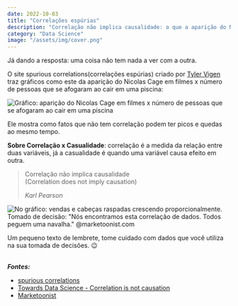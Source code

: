 ```yaml
---
date: 2022-10-03
title: "Correlações espúrias"
description: "Correlação não implica causalidade: o que a aparição do Nicolas Cage em filmes tem a ver com afogamentos em piscinas?"
category: "Data Science"
image: "/assets/img/cover.png"
---
```


Já dando a resposta: uma coisa não tem nada a ver com a outra.

O site spurious correlations(correlações espúrias) criado por <a href="https://www.linkedin.com/in/tyler-vigen/" target="_blank" rel="noopener noreferrer">Tyler Vigen</a> traz gráficos como este da aparição do Nicolas Cage em filmes x número de pessoas que se afogaram ao cair em uma piscina: 

![Gráfico: aparição do Nicolas Cage em filmes x número de pessoas que se afogaram ao cair em uma piscina](/assets/img/nicolas-cage-and-pool.png)

Ele mostra como fatos que não tem correlação podem ter picos e quedas ao mesmo tempo.

**Sobre Correlação x Casualidade**: correlação é a medida da relação entre duas variáveis, já a casualidade é quando uma variável causa efeito em outra. 

<blockquote>  
  <p>Correlação não implica causalidade<br/>
  (Correlation does not imply causation)</p>
  <cite>Karl Pearson</cite>
</blockquote>


![No gráfico: vendas e cabeças raspadas crescendo proporcionalmente. Tomado de decisão: "Nós encontramos esta correlação de dados. Todos peguem uma navalha."​ @marketoonist.com](/assets/img/marketoonist.png)


Um pequeno texto de lembrete, tome cuidado com dados que você utiliza na sua tomada de decisões. 😉 
<br/><br/>

***Fontes:***

- <a href="http://www.tylervigen.com/spurious-correlations" target="_blank" rel="noopener noreferrer">spurious correlations</a>
- <a href="https://towardsdatascience.com/correlation-is-not-causation-ae05d03c1f53" target="_blank" rel="noopener noreferrer">Towards Data Science - Correlation is not causation</a>
- <a href="https://marketoonist.com" target="_blank" rel="noopener noreferrer">Marketoonist</a>
